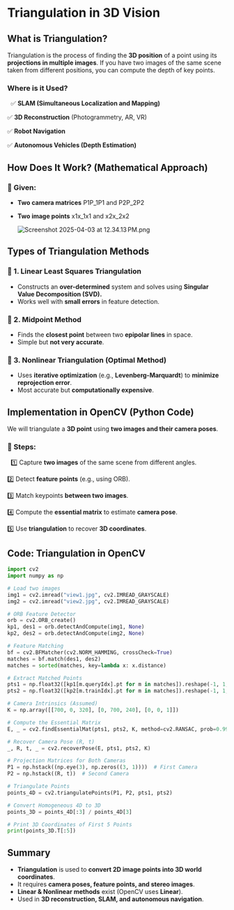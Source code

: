 # **Triangulation in 3D Vision**

## **What is Triangulation?**

Triangulation is the process of finding the **3D position** of a point using its **projections in multiple images**. If you have two images of the same scene taken from different positions, you can compute the depth of key points.

### **Where is it Used?**

      ✅ **SLAM (Simultaneous Localization and Mapping)**

✅ **3D Reconstruction** (Photogrammetry, AR, VR)

✅ **Robot Navigation**

✅ **Autonomous Vehicles (Depth Estimation)**

## **How Does It Work? (Mathematical Approach)**

### **🔹 Given:**

- **Two camera matrices** P1P_1P1 and P2P_2P2
- **Two image points** x1x_1x1 and x2x_2x2
    
    ![Screenshot 2025-04-03 at 12.34.13 PM.png](attachment:32c76e05-978d-4f99-ad7b-3c0927207617:Screenshot_2025-04-03_at_12.34.13_PM.png)
    

## **Types of Triangulation Methods**

### **🔹 1. Linear Least Squares Triangulation**

- Constructs an **over-determined** system and solves using **Singular Value Decomposition (SVD).**
- Works well with **small errors** in feature detection.

### **🔹 2. Midpoint Method**

- Finds the **closest point** between two **epipolar lines** in space.
- Simple but **not very accurate**.

### **🔹 3. Nonlinear Triangulation (Optimal Method)**

- Uses **iterative optimization** (e.g., **Levenberg-Marquardt**) to **minimize reprojection error**.
- Most accurate but **computationally expensive**.

## **Implementation in OpenCV (Python Code)**

We will triangulate a **3D point** using **two images and their camera poses**.

### **🔹 Steps:**

      1️⃣ Capture **two images** of the same scene from different angles.

2️⃣ Detect **feature points** (e.g., using ORB).

3️⃣ Match keypoints **between two images**.

4️⃣ Compute the **essential matrix** to estimate **camera pose**.

5️⃣ Use **triangulation** to recover **3D coordinates**.

## **Code: Triangulation in OpenCV**

```python
import cv2
import numpy as np

# Load two images
img1 = cv2.imread("view1.jpg", cv2.IMREAD_GRAYSCALE)
img2 = cv2.imread("view2.jpg", cv2.IMREAD_GRAYSCALE)

# ORB Feature Detector
orb = cv2.ORB_create()
kp1, des1 = orb.detectAndCompute(img1, None)
kp2, des2 = orb.detectAndCompute(img2, None)

# Feature Matching
bf = cv2.BFMatcher(cv2.NORM_HAMMING, crossCheck=True)
matches = bf.match(des1, des2)
matches = sorted(matches, key=lambda x: x.distance)

# Extract Matched Points
pts1 = np.float32([kp1[m.queryIdx].pt for m in matches]).reshape(-1, 1, 2)
pts2 = np.float32([kp2[m.trainIdx].pt for m in matches]).reshape(-1, 1, 2)

# Camera Intrinsics (Assumed)
K = np.array([[700, 0, 320], [0, 700, 240], [0, 0, 1]])

# Compute the Essential Matrix
E, _ = cv2.findEssentialMat(pts1, pts2, K, method=cv2.RANSAC, prob=0.999, threshold=1.0)

# Recover Camera Pose (R, t)
_, R, t, _ = cv2.recoverPose(E, pts1, pts2, K)

# Projection Matrices for Both Cameras
P1 = np.hstack((np.eye(3), np.zeros((3, 1))))  # First Camera
P2 = np.hstack((R, t))  # Second Camera

# Triangulate Points
points_4D = cv2.triangulatePoints(P1, P2, pts1, pts2)

# Convert Homogeneous 4D to 3D
points_3D = points_4D[:3] / points_4D[3]

# Print 3D Coordinates of First 5 Points
print(points_3D.T[:5])

```

## **Summary**

- **Triangulation** is used to **convert 2D image points into 3D world coordinates**.
- It requires **camera poses, feature points, and stereo images**.
- **Linear & Nonlinear methods** exist (OpenCV uses **Linear**).
- Used in **3D reconstruction, SLAM, and autonomous navigation**.